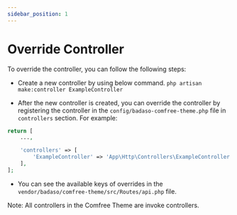 ```yaml
---
sidebar_position: 1
---
```


# Override Controller

To override the controller, you can follow the following steps:

- Create a new controller by using below command.
  `php artisan make:controller ExampleController`

- After the new controller is created, you can override the controller by registering the controller in the `config/badaso-comfree-theme.php` file in `controllers` section. For example:

```php
return [
    ...,

    'controllers' => [
        'ExampleController' => 'App\Http\Controllers\ExampleController',
    ],
];
```

- You can see the available keys of overrides in the `vendor/badaso/comfree-theme/src/Routes/api.php` file.

Note: All controllers in the Comfree Theme are invoke controllers.
